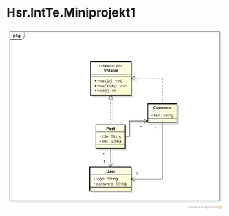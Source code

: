 Hsr.IntTe.Miniprojekt1
======================

![alt tag](https://github.com/DatenMetzgerX/Hsr.IntTe.Miniprojekt1/blob/master/docs/Klassendiagramm.png)
